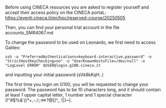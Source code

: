 Before using CINECA resources you are asked to register yourself and accept their access policy on the CINECA portaL:
https://eventi.cineca.it/en/hpc/reserved-course/20250505 

Then, you can find your personal trial account in the file accounts_SMR4067.md

To change the password to be used on Leonardo, we first need to access Galileo:
```
ssh -o "PreferredAuthentications=keyboard-interactive,password" -o "StrictHostKeyChecking=no" -o "UserKnownHostsFile=/dev/null" -o "LogLevel ERROR" $USER@login.g100.cineca.it
```

and inputting your initial password (sVk8kKqH..)

The first time you login on G100, you will be requested  to change your password. 
The password has to be 10 characters long, and it should contain at least 1 upper capital letter, 1 number and 1 special
character (!"#$%&'()*+,-./:;<=>?@[\]^_`{|}~).




